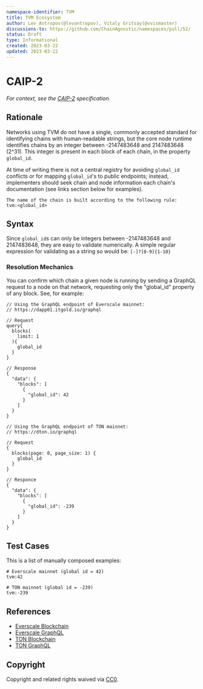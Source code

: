 ```yaml
---
namespace-identifier: TVM
title: TVM Ecosystem
author: Lev Antropov(@levantropov), Vitaly Gritsay(@vvismaster)
discussions-to: https://github.com/ChainAgnostic/namespaces/pull/52/
status: Draft
type: Informational
created: 2023-03-22
updated: 2023-03-22
---
```


# CAIP-2

*For context, see the [CAIP-2](https://github.com/ChainAgnostic/CAIPs/blob/master/CAIPs/caip-X.md) specification.*

## Rationale

Networks using TVM do not have a single, commonly accepted standard for
identifying chains with human-readable strings, but the core node runtime
identifies chains by an integer between -2147483648 and 2147483648 (2^31). This
integer is present in each block of each chain, in the property `global_id`.

At time of writing there is not a central registry for avoiding `global_id`
conflicts or for mapping `global_id`'s to public endpoints; instead,
implementers should seek chain and node information each chain's documentation
(see links section below for examples). 

```
The name of the chain is built according to the following rule:
tvm:<global_id>
```

## Syntax

Since `global_id`s can only be integers between -2147483648 and 2147483648, they
are easy to validate numerically. A simple regular expression for validating as
a string so would be:
`[-]?[0-9]{1-10}`

### Resolution Mechanics

You can confirm which chain a given node is running by sending a GraphQL request
to a node on that network, requesting only the "global_id" property of any
block.  See, for example:

```
// Using the GraphQL endpoint of Everscale mainnet:
// https://dapp01.itgold.io/graphql 

// Request
query{
  blocks(
    limit: 1
  ){
    global_id
  }
}

// Response
{
  "data": {
    "blocks": [
      {
        "global_id": 42
      }
    ]
  }
}

// Using the GraphQL endpoint of TON mainnet:
// https://dton.io/graphql

// Request
{
  blocks(page: 0, page_size: 1) {
    global_id
  }
}

// Responce
{
  "data": {
    "blocks": [
      {
        "global_id": -239
      }
    ]
  }
}
```

## Test Cases

This is a list of manually composed examples:

```
# Everscale mainnet (global id = 42)
tvm:42

# TON mainnet (global id = -239)
tvm:-239
```

## References
* [Everscale Blockchain](https://docs.everscale.network)
* [Everscale GraphQL](https://dapp01.itgold.io/graphql)
* [TON Blockchain](https://ton.org)
* [TON GraphQL](https://dton.io/graphql)

## Copyright
Copyright and related rights waived via [CC0](https://creativecommons.org/publicdomain/zero/1.0/).
